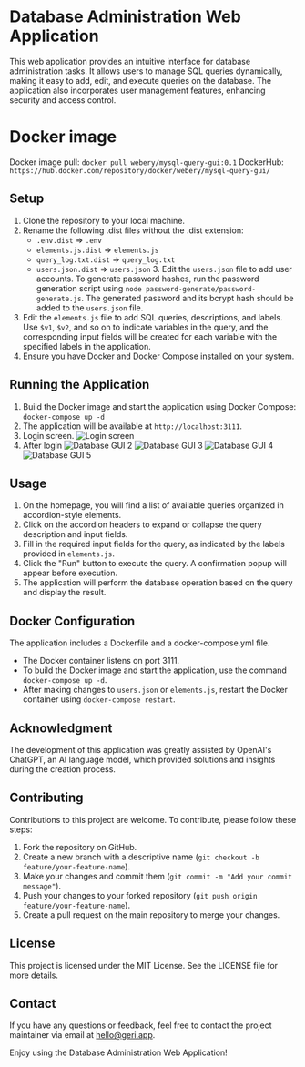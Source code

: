 # Database Administration Web Application

This web application provides an intuitive interface for database administration tasks. It allows users to manage SQL queries dynamically, making it easy to add, edit, and execute queries on the database. The application also incorporates user management features, enhancing security and access control.

# Docker image

Docker image pull: `docker pull webery/mysql-query-gui:0.1`
DockerHub: `https://hub.docker.com/repository/docker/webery/mysql-query-gui/`

## Setup

1. Clone the repository to your local machine.
2. Rename the following .dist files without the .dist extension:
    * `.env.dist` => `.env`
    * `elements.js.dist` => `elements.js`
    * `query_log.txt.dist` => `query_log.txt`
    * `users.json.dist` => `users.json`
    3\. Edit the `users.json` file to add user accounts. To generate password hashes, run the password generation script using `node password-generate/password-generate.js`. The generated password and its bcrypt hash should be added to the `users.json` file.
3. Edit the `elements.js` file to add SQL queries, descriptions, and labels. Use `$v1`, `$v2`, and so on to indicate variables in the query, and the corresponding input fields will be created for each variable with the specified labels in the application.
4. Ensure you have Docker and Docker Compose installed on your system.

## Running the Application

1. Build the Docker image and start the application using Docker Compose:
```docker-compose up -d```
2. The application will be available at `http://localhost:3111`.
3. Login screen.
![Login screen](images/database-gui1.png)
4. After login
![Database GUI 2](images/database-gui2.png)
![Database GUI 3](images/database-gui3.png)
![Database GUI 4](images/database-gui4.png)
![Database GUI 5](images/database-gui5.png)

## Usage

1. On the homepage, you will find a list of available queries organized in accordion-style elements.
2. Click on the accordion headers to expand or collapse the query description and input fields.
3. Fill in the required input fields for the query, as indicated by the labels provided in `elements.js`.
4. Click the "Run" button to execute the query. A confirmation popup will appear before execution.
5. The application will perform the database operation based on the query and display the result.

## Docker Configuration

The application includes a Dockerfile and a docker-compose.yml file.

* The Docker container listens on port 3111.
* To build the Docker image and start the application, use the command `docker-compose up -d`.
* After making changes to `users.json` or `elements.js`, restart the Docker container using `docker-compose restart`.

## Acknowledgment

The development of this application was greatly assisted by OpenAI's ChatGPT, an AI language model, which provided solutions and insights during the creation process.

## Contributing

Contributions to this project are welcome. To contribute, please follow these steps:

1. Fork the repository on GitHub.
2. Create a new branch with a descriptive name (`git checkout -b feature/your-feature-name`).
3. Make your changes and commit them (`git commit -m "Add your commit message"`).
4. Push your changes to your forked repository (`git push origin feature/your-feature-name`).
5. Create a pull request on the main repository to merge your changes.

## License

This project is licensed under the MIT License. See the LICENSE file for more details.

## Contact

If you have any questions or feedback, feel free to contact the project maintainer via email at [hello@geri.app](mailto:hello@geri.app).

Enjoy using the Database Administration Web Application!